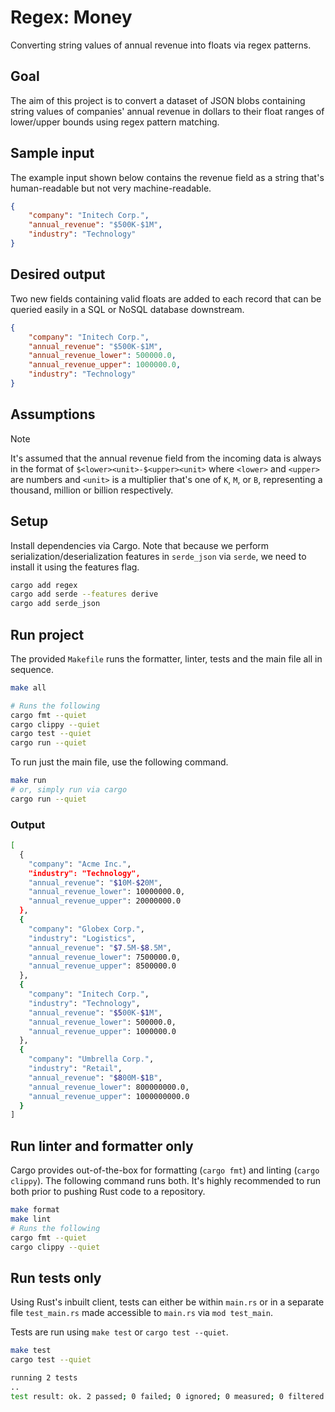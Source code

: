 # Regex: Money

Converting string values of annual revenue into floats via regex patterns.

## Goal

The aim of this project is to convert a dataset of JSON blobs containing string values of companies' annual revenue in dollars to their float ranges of lower/upper bounds using regex pattern matching.

## Sample input

The example input shown below contains the revenue field as a string that's human-readable but not very machine-readable.

```json
{
    "company": "Initech Corp.",
    "annual_revenue": "$500K-$1M",
    "industry": "Technology"
}
```

## Desired output

Two new fields containing valid floats are added to each record that can be queried easily in a SQL or NoSQL database downstream.

```json
{
    "company": "Initech Corp.",
    "annual_revenue": "$500K-$1M",
    "annual_revenue_lower": 500000.0,
    "annual_revenue_upper": 1000000.0,
    "industry": "Technology"
}
```

## Assumptions

> [!NOTE]
> It's assumed that the annual revenue field from the incoming data is always in the format of `$<lower><unit>-$<upper><unit>` where `<lower>` and `<upper>` are numbers and `<unit>` is a multiplier that's one of `K`, `M`, or `B`, representing a thousand, million or billion respectively.

## Setup

Install dependencies via Cargo. Note that because we perform serialization/deserialization features in `serde_json` via `serde`, we need to install it using the features flag.

```bash
cargo add regex
cargo add serde --features derive
cargo add serde_json
```

## Run project

The provided `Makefile` runs the formatter, linter, tests and the main file all in sequence.

```bash
make all

# Runs the following
cargo fmt --quiet
cargo clippy --quiet
cargo test --quiet
cargo run --quiet
```

To run just the main file, use the following command.

```bash
make run
# or, simply run via cargo
cargo run --quiet
```

### Output

```sh
[
  {
    "company": "Acme Inc.",
    "industry": "Technology",
    "annual_revenue": "$10M-$20M",
    "annual_revenue_lower": 10000000.0,
    "annual_revenue_upper": 20000000.0
  },
  {
    "company": "Globex Corp.",
    "industry": "Logistics",
    "annual_revenue": "$7.5M-$8.5M",
    "annual_revenue_lower": 7500000.0,
    "annual_revenue_upper": 8500000.0
  },
  {
    "company": "Initech Corp.",
    "industry": "Technology",
    "annual_revenue": "$500K-$1M",
    "annual_revenue_lower": 500000.0,
    "annual_revenue_upper": 1000000.0
  },
  {
    "company": "Umbrella Corp.",
    "industry": "Retail",
    "annual_revenue": "$800M-$1B",
    "annual_revenue_lower": 800000000.0,
    "annual_revenue_upper": 1000000000.0
  }
]
```

## Run linter and formatter only

Cargo provides out-of-the-box for formatting (`cargo fmt`) and linting (`cargo clippy`). The following command runs both. It's highly recommended to run both prior to pushing Rust code to a repository.

```bash
make format
make lint
# Runs the following
cargo fmt --quiet
cargo clippy --quiet
```

## Run tests only

Using Rust's inbuilt client, tests can either be within `main.rs` or in a separate file `test_main.rs` made accessible to `main.rs` via `mod test_main`.

Tests are run using `make test` or `cargo test --quiet`.

```bash
make test
cargo test --quiet

running 2 tests
..
test result: ok. 2 passed; 0 failed; 0 ignored; 0 measured; 0 filtered out; finished in 0.01s
```
